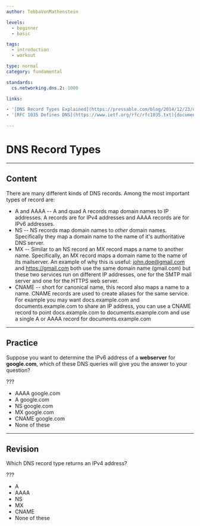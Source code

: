 ```yaml
---
author: TebbaVonMathenstein

levels:
  - beginner
  - basic

tags:
  - introduction
  - workout

type: normal
category: fundamental

standards:
  cs.networking.dns.2: 1000

links:

- '[DNS Record Types Explained](https://pressable.com/blog/2014/12/23/dns-record-types-explained/){article}'
- '[RFC 1035 Defines DNS](https://www.ietf.org/rfc/rfc1035.txt){documentation}'

---
```

# DNS Record Types
---

## Content

There are many different kinds of DNS records. Among the most important types of record are:

* A and AAAA -- A and quad A records map domain names to IP addresses. A records are for IPv4 addresses and AAAA records are for IPv6 addresses.
* NS -- NS records map domain names to *other* domain names. Specifically they map a domain name to the name of it's authoritative DNS server.
* MX -- Similar to an NS record an MX record maps a name to another name. Specifically, an MX record maps a domain name to the name of its mailserver. An example of why this is useful: john.doe@gmail.com and https://gmail.com both use the same domain name (gmail.com) but these two services run on different IP addresses, one for the SMTP mail server and one for the HTTPS web server.
* CNAME -- short for canonical name, this record also maps a name to a name. CNAME records are used to create aliases for the same service. For example you may want docs.example.com and documents.example.com to share an IP address, you can use a CNAME record to point docs.example.com to documents.example.com and use a single A or AAAA record for documents.example.com

---
## Practice

Suppose you want to determine the IPv6 address of a **webserver** for **google.com**, which of these DNS queries will give you the answer to your question?

???

* AAAA google.com
* A google.com
* NS google.com
* MX google.com
* CNAME google.com
* None of these

---
## Revision

Which DNS record type returns an IPv4 address?

???

* A
* AAAA
* NS
* MX
* CNAME
* None of these
